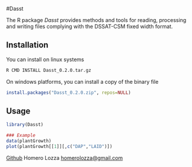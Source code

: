 #Dasst

The R package *Dasst* provides methods and tools for reading, processing and writing files complying with the DSSAT-CSM fixed width format.


## Installation
You can install on linux systems

```sh
R CMD INSTALL Dasst_0.2.0.tar.gz
```

On windows platforms, you can install a copy of the binary file 

```R
install.packages("Dasst_0.2.0.zip", repos=NULL)
```


## Usage

```R
library(Dasst)

### Example
data(plantGrowth)
plot(plantGrowth[[1]][,c("DAP","LAID")])
```

[Github](https://github.com/hlozza/Dasst)
Homero Lozza <homerolozza@gmail.com>

